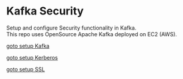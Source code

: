 # Kafka Security
Setup and configure Security functionality in Kafka.  
This repo uses OpenSource Apache Kafka deployed on EC2 (AWS).  

[goto setup Kafka](./01-Setup-Kafka)

[goto setup Kerberos](./Setup-Kerberos)

[goto setup SSL](./Setup-SSL)


